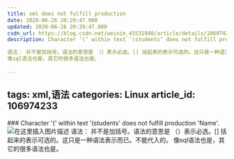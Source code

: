 ```yaml
---
title: xml does not fulfill production
date: 2020-06-26 20:29:47.000
updated: 2020-06-26 20:29:47.000
csdn_url: https://blog.csdn.net/weixin_43531940/article/details/106974233
description: Character ‘(’ within text ‘(students’ does not fulfill production ‘Name’.

语法： 并不是加括号。语法的意思是 （）表示必选。[] 括起来的表示可选的。这只是一种语法表示而已。不能代入的。
像sql语法也是，其它的很多语法也是。

...
```

tags: xml,语法
categories: Linux
article_id: 106974233
---
﻿### Character '(' within text '(students' does not fulfill production 'Name'.
![在这里插入图片描述](http://img.yayi.site/csdn/20200626202604713.png-watermaskStyle)
语法： 并不是加括号。语法的意思是 （）表示必选。[] 括起来的表示可选的。这只是一种语法表示而已。不能代入的。
像sql语法也是，其它的很多语法也是。

